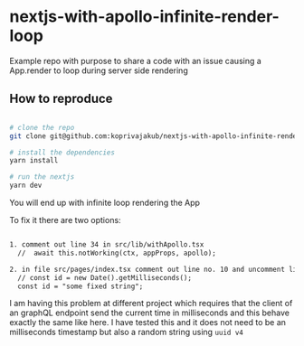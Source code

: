 # nextjs-with-apollo-infinite-render-loop
Example repo with purpose to share a code with an issue causing a App.render to loop during server side rendering

## How to reproduce
```sh

# clone the repo
git clone git@github.com:koprivajakub/nextjs-with-apollo-infinite-render-loop.git

# install the dependencies
yarn install

# run the nextjs
yarn dev
```

You will end up with infinite loop rendering the App

To fix it there are two options:
```txt

1. comment out line 34 in src/lib/withApollo.tsx
  //  await this.notWorking(ctx, appProps, apollo);

2. in file src/pages/index.tsx comment out line no. 10 and uncomment line no. 11
  // const id = new Date().getMilliseconds();
  const id = "some fixed string";

```

I am having this problem at different project which requires that the client of an graphQL endpoint send the current time in milliseconds and this behave exactly the same like here. I have tested this and it does not need to be an milliseconds timestamp but also a random string using `uuid v4`
